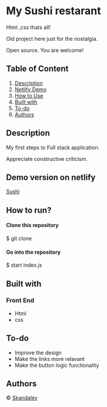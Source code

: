 # My Sushi restarant

 Html ,css thats all! 
 
 Old project here just for the nostalgia.
 
 
 Open source. You are welcome!



## Table of Content

1. [ Description ](#Description)
2. [ Netlify Demo ](#Demo)
3. [ How to Use ](#use)
4. [ Built with ](#Builtwith)
5. [ To-do ](#To-do)
6. [ Authors ](#Author)



## Description <a name="Description"></a>

My first steps to Full stack application.

Appreciate constructive criticism.

 
## Demo version on netlify <a name="Demo"></a>
[Sushi](https://danlevsushi.netlify.app/)


## How to run? <a name="use"></a>

#### Clone this repository
$ git clone              

#### Go into the repository

$ start index.js




## Built with  <a name="Builtwith"></a>

### Front End
- Html
- css



## To-do   <a name="To-do"></a>
- Improve the design
- Make the links more relavant
- Make the button logic functionality


## Authors  <a name="Author"></a>

© [Skandalev ](https://github.com/Skandalev)
